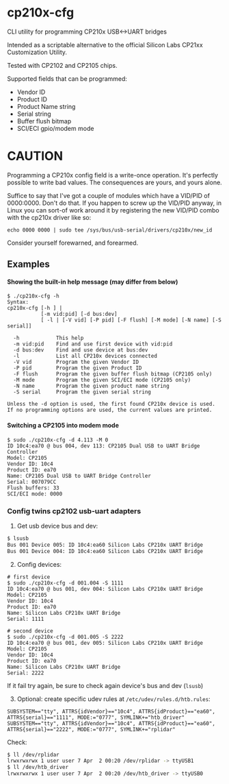 # cp210x-cfg
CLI utility for programming CP210x USB&lt;-&gt;UART bridges

Intended as a scriptable alternative to the official Silicon Labs CP21xx Customization Utility.

Tested with CP2102 and CP2105 chips.

Supported fields that can be programmed:
  - Vendor ID
  - Product ID
  - Product Name string
  - Serial string
  - Buffer flush bitmap
  - SCI/ECI gpio/modem mode

# CAUTION
Programming a CP210x config field is a write-once operation. It's perfectly possible to write bad values.
The consequences are yours, and yours alone.

Suffice to say that I've got a couple of modules which have a VID/PID of 0000:0000. Don't do that.
If you happen to screw up the VID/PID anyway, in Linux you can sort-of work around it by registering the
new VID/PID combo with the cp210x driver like so:

```
echo 0000 0000 | sudo tee /sys/bus/usb-serial/drivers/cp210x/new_id
```
Consider yourself forewarned, and forearmed.

## Examples
#### Showing the built-in help message (may differ from below)
```
$ ./cp210x-cfg -h
Syntax:
cp210x-cfg [-h ] |
           [-m vid:pid] [-d bus:dev]
           [ -l | [-V vid] [-P pid] [-F flush] [-M mode] [-N name] [-S serial]]

  -h            This help
  -m vid:pid    Find and use first device with vid:pid
  -d bus:dev    Find and use device at bus:dev
  -l            List all CP210x devices connected
  -V vid        Program the given Vendor ID
  -P pid        Program the given Product ID
  -F flush      Program the given buffer flush bitmap (CP2105 only)
  -M mode       Program the given SCI/ECI mode (CP2105 only)
  -N name       Program the given product name string
  -S serial     Program the given serial string

Unless the -d option is used, the first found CP210x device is used.
If no programming options are used, the current values are printed.
```

#### Switching a CP2105 into modem mode
```
$ sudo ./cp210x-cfg -d 4.113 -M 0
ID 10c4:ea70 @ bus 004, dev 113: CP2105 Dual USB to UART Bridge Controller
Model: CP2105
Vendor ID: 10c4
Product ID: ea70
Name: CP2105 Dual USB to UART Bridge Controller
Serial: 007079CC
Flush buffers: 33
SCI/ECI mode: 0000

```
### Config twins cp2102 usb-uart adapters
1. Get usb device bus and dev:
```bash
$ lsusb
Bus 001 Device 005: ID 10c4:ea60 Silicon Labs CP210x UART Bridge
Bus 001 Device 004: ID 10c4:ea60 Silicon Labs CP210x UART Bridge
```
2. Config devices:
```
# first device
$ sudo ./cp210x-cfg -d 001.004 -S 1111
ID 10c4:ea70 @ bus 001, dev 004: Silicon Labs CP210x UART Bridge
Model: CP2105
Vendor ID: 10c4
Product ID: ea70
Name: Silicon Labs CP210x UART Bridge
Serial: 1111

# second device
$ sudo ./cp210x-cfg -d 001.005 -S 2222
ID 10c4:ea70 @ bus 001, dev 005: Silicon Labs CP210x UART Bridge
Model: CP2105
Vendor ID: 10c4
Product ID: ea70
Name: Silicon Labs CP210x UART Bridge
Serial: 2222
```
If it fail try again, be sure to check again device's bus and dev (`lsusb`)


3. Optional: create specific udev rules at `/etc/udev/rules.d/htb.rules`:
```
SUBSYSTEM=="tty", ATTRS{idVendor}=="10c4", ATTRS{idProduct}=="ea60", ATTRS{serial}=="1111", MODE:="0777", SYMLINK+="htb_driver"
SUBSYSTEM=="tty", ATTRS{idVendor}=="10c4", ATTRS{idProduct}=="ea60", ATTRS{serial}=="2222", MODE:="0777", SYMLINK+="rplidar"
```
Check:
```bash
$ ll /dev/rplidar
lrwxrwxrwx 1 user user 7 Apr  2 00:20 /dev/rplidar -> ttyUSB1
$ ll /dev/htb_driver
lrwxrwxrwx 1 user user 7 Apr  2 00:20 /dev/htb_driver -> ttyUSB0
```
